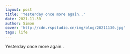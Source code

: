```yaml
---
layout: post
title: 'Yesterday once more again..'
date: 2021-11-30
author: Simon
cover: 'http://cdn.rspstudio.cn/img/blog/20211130.jpg'
tags: life
---
```


Yesterday once more again..